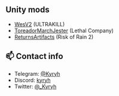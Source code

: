 ## Unity mods
- [WesV2](https://thunderstore.io/c/ultrakill/p/Kyryh/WesV2/) (ULTRAKILL)
- [ToreadorMarchJester](https://thunderstore.io/c/lethal-company/p/Kyryh/ToreadorMarchJester/) (Lethal Company)
- [ReturnsArtifacts](https://thunderstore.io/package/Kyryh/ReturnsArtifacts/) (Risk of Rain 2)

<!--
Telegram Bots:
- TODO
-->

## 📫 Contact info
- Telegram: [@Kyryh](https://t.me/Kyryh)
- Discord: [kyryh](https://discordapp.com/users/294165309437509642)
- Twitter: [@_Kyryh](https://twitter.com/_Kyryh)
